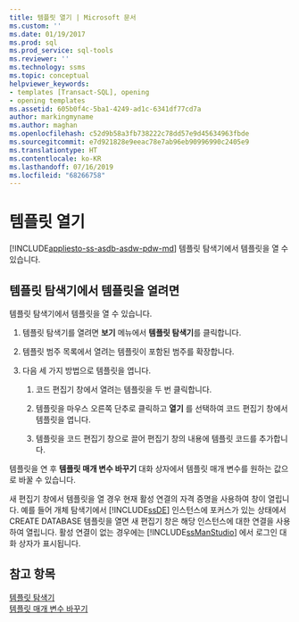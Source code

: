 ```yaml
---
title: 템플릿 열기 | Microsoft 문서
ms.custom: ''
ms.date: 01/19/2017
ms.prod: sql
ms.prod_service: sql-tools
ms.reviewer: ''
ms.technology: ssms
ms.topic: conceptual
helpviewer_keywords:
- templates [Transact-SQL], opening
- opening templates
ms.assetid: 605b0f4c-5ba1-4249-ad1c-6341df77cd7a
author: markingmyname
ms.author: maghan
ms.openlocfilehash: c52d9b58a3fb738222c78dd57e9d45634963fbde
ms.sourcegitcommit: e7d921828e9eeac78e7ab96eb90996990c2405e9
ms.translationtype: HT
ms.contentlocale: ko-KR
ms.lasthandoff: 07/16/2019
ms.locfileid: "68266758"
---
```

# <a name="open-a-template"></a>템플릿 열기
[!INCLUDE[appliesto-ss-asdb-asdw-pdw-md](../../includes/appliesto-ss-asdb-asdw-pdw-md.md)]
템플릿 탐색기에서 템플릿을 열 수 있습니다.  
  
## <a name="to-open-a-template-from-template-explorer"></a>템플릿 탐색기에서 템플릿을 열려면  
템플릿 탐색기에서 템플릿을 열 수 있습니다.  
  
1.  템플릿 탐색기를 열려면 **보기** 메뉴에서 **템플릿 탐색기**를 클릭합니다.  
  
2.  템플릿 범주 목록에서 열려는 템플릿이 포함된 범주를 확장합니다.  
  
3.  다음 세 가지 방법으로 템플릿을 엽니다.  
  
    1.  코드 편집기 창에서 열려는 템플릿을 두 번 클릭합니다.  
  
    2.  템플릿을 마우스 오른쪽 단추로 클릭하고 **열기** 를 선택하여 코드 편집기 창에서 템플릿을 엽니다.  
  
    3.  템플릿을 코드 편집기 창으로 끌어 편집기 창의 내용에 템플릿 코드를 추가합니다.  
  
템플릿을 연 후 **템플릿 매개 변수 바꾸기** 대화 상자에서 템플릿 매개 변수를 원하는 값으로 바꿀 수 있습니다.  
  
새 편집기 창에서 템플릿을 열 경우 현재 활성 연결의 자격 증명을 사용하여 창이 열립니다. 예를 들어 개체 탐색기에서 [!INCLUDE[ssDE](../../includes/ssde_md.md)] 인스턴스에 포커스가 있는 상태에서 CREATE DATABASE 템플릿을 열면 새 편집기 창은 해당 인스턴스에 대한 연결을 사용하여 열립니다. 활성 연결이 없는 경우에는 [!INCLUDE[ssManStudio](../../includes/ssmanstudio-md.md)] 에서 로그인 대화 상자가 표시됩니다.  
  
## <a name="see-also"></a>참고 항목  
[템플릿 탐색기](../../ssms/template/template-explorer.md)  
[템플릿 매개 변수 바꾸기](../../ssms/template/replace-template-parameters.md)  
  
